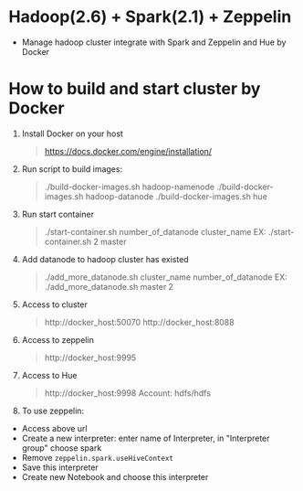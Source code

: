 

# Hadoop(2.6) + Spark(2.1) + Zeppelin

- Manage hadoop cluster integrate with Spark and Zeppelin and Hue by Docker

# How to build and start cluster by Docker
1. Install Docker on your host
    >https://docs.docker.com/engine/installation/

2. Run script to build images:
    >./build-docker-images.sh hadoop-namenode
    >./build-docker-images.sh hadoop-datanode
    >./build-docker-images.sh hue


3. Run start container
    >./start-container.sh number_of_datanode cluster_name
    >EX: ./start-container.sh 2 master

4. Add datanode to hadoop cluster has existed
    >./add_more_datanode.sh cluster_name number_of_datanode
    >EX: ./add_more_datanode.sh master 2

5. Access to cluster
    >http://docker_host:50070
    >http://docker_host:8088

6. Access to zeppelin
    >http://docker_host:9995

7. Access to Hue
    >http://docker_host:9998
    >Account: hdfs/hdfs

8. To use zeppelin:
  - Access above url
  - Create a new interpreter: enter name of Interpreter, in "Interpreter group" choose spark
  - Remove ```zeppelin.spark.useHiveContext```
  - Save this interpreter
  - Create new Notebook and choose this interpreter
